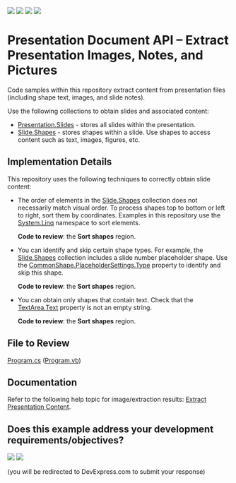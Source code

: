 <!-- default badges list -->
![](https://img.shields.io/endpoint?url=https://codecentral.devexpress.com/api/v1/VersionRange/1027678744/25.1.4%2B)
[![](https://img.shields.io/badge/Open_in_DevExpress_Support_Center-FF7200?style=flat-square&logo=DevExpress&logoColor=white)](https://supportcenter.devexpress.com/ticket/details/T1301588)
[![](https://img.shields.io/badge/📖_How_to_use_DevExpress_Examples-e9f6fc?style=flat-square)](https://docs.devexpress.com/GeneralInformation/403183)
[![](https://img.shields.io/badge/💬_Leave_Feedback-feecdd?style=flat-square)](#does-this-example-address-your-development-requirementsobjectives)
<!-- default badges end -->

# Presentation Document API – Extract Presentation Images, Notes, and Pictures

Code samples within this repository extract content from presentation files (including shape text, images, and slide notes).

Use the following collections to obtain slides and associated content:

* [Presentation.Slides](https://docs.devexpress.com/OfficeFileAPI/DevExpress.Docs.Presentation.Presentation.Slides) - stores all slides within the presentation. 
* [Slide.Shapes](https://docs.devexpress.com/OfficeFileAPI/DevExpress.Docs.Presentation.SlideBase.Shapes) - stores shapes within a slide. Use shapes to access content such as text, images, figures, etc. 

## Implementation Details

This repository uses the following techniques to correctly obtain slide content:

* The order of elements in the [Slide.Shapes](https://docs.devexpress.com/OfficeFileAPI/DevExpress.Docs.Presentation.SlideBase.Shapes) collection does not necessarily match visual order. To process shapes top to bottom or left to right, sort them by coordinates. Examples in this repository use the [System.Linq](https://learn.microsoft.com/en-us/dotnet/api/system.linq?view=net-9.0) namespace to sort elements.
    
    **Code to review**: the **Sort shapes** region.

* You can identify and skip certain shape types. For example, the [Slide.Shapes](https://docs.devexpress.com/OfficeFileAPI/DevExpress.Docs.Presentation.SlideBase.Shapes) collection includes a slide number placeholder shape. Use the [CommonShape.PlaceholderSettings.Type](https://docs.devexpress.com/OfficeFileAPI/DevExpress.Docs.Presentation.PlaceholderSettings.Type) property to identify and skip this shape. 

   **Code to review**: the **Sort shapes** region.

* You can obtain only shapes that contain text. Check that the [TextArea.Text](https://docs.devexpress.com/OfficeFileAPI/DevExpress.Docs.Presentation.TextArea.Text) property is not an empty string.

    **Code to review**: the **Sort shapes** region.

## File to Review

[Program.cs](./CS/Program.cs) ([Program.vb](./CS/Program.vb))


## Documentation

Refer to the following help topic for image/extraction results: [Extract Presentation Content](https://docs.devexpress.com/OfficeFileAPI/405430/presentation-api/extract-presentation-content).

<!-- ## More Examples -->

<!-- feedback -->
## Does this example address your development requirements/objectives?

[<img src="https://www.devexpress.com/support/examples/i/yes-button.svg"/>](https://www.devexpress.com/support/examples/survey.xml?utm_source=github&utm_campaign=presentation-document-api-extract-content&~~~was_helpful=yes) [<img src="https://www.devexpress.com/support/examples/i/no-button.svg"/>](https://www.devexpress.com/support/examples/survey.xml?utm_source=github&utm_campaign=presentation-document-api-extract-content&~~~was_helpful=no)

(you will be redirected to DevExpress.com to submit your response)
<!-- feedback end -->
